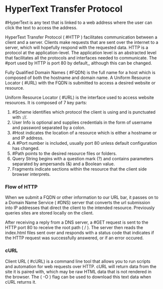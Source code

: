 # HyperText Transfer Protocol

#HyperText is any text that is linked to a web address where the user can click the text to access the address.

HyperText Transfer Protocol ( #HTTP ) facilitates communication between a client and a server. Clients make requests that are sent over the internet to a server, which will hopefully respond with the requested data. HTTP is a protocol at the application-level. The application level is an abstracted level that facilitates all the protocols and interfaces needed to communicate. The #port used by HTTP is port 80 by default,, although this can be changed.

Fully Qualified Domain Names ( #FQDN) is the full name for a host which is composed of both the hostname and domain name. A Uniform Resource Locator ( #URL) with the FQDN is submitted to access a desired website or resource. 

Uniform Resource Locator ( #URL) is the interface used to access website resources. It is composed of 7 key parts:

1. #Scheme identifies which protocol the client is using and is punctuated with ://.
2. User Info is optional and supplies credentials in the form of username and password separated by a colon.
3. #Host indicates the location of a resource which is either a hostname or and IP address.
4. A #Port number is included, usually port 80 unless default configuration has changed.
5. #Path points to the desired resource files or folders.
6. Query String begins with a question mark (?) and contains parameters separated by ampersands (&) and a Boolean value.
7. Fragments indicate sections within the resource that the client side browser interprets.

### Flow of HTTP

When we submit a FQDN or other information to our URL bar, it passes on to a Domain Name Service ( #DNS) server that converts the url submission into IP addresses that direct the client to the intended resource. Previously queries sites are stored locally on the client.

After receiving a reply from a DNS server, a #GET request is sent to the HTTP port 80 to receive the root path ( / ). The server then reads the index.html files sent over and responds with a status code that indicates if the HTTP request was successfully answered, or if an error occured.

### cURL

Client URL ( #cURL) is a command line tool that allows you to run scripts and automation for web requests over HTTP.  cURL will return data from the site it is paired with, which may be raw HTML data that is not rendered in the browser. The ( -O ) flag can be used to download this text data when cURL returns it. 